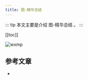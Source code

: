```yaml
---
title: 图-精华总结
---
```


::: tip
本文主要是介绍 图-精华总结 。
:::

[[toc]]

<img class= "zoom-custom-imgs" :src="$withBase('/assets/img/algorithm/basic/intro-1.png')" alt="wxmp">


## 参考文章
* 
